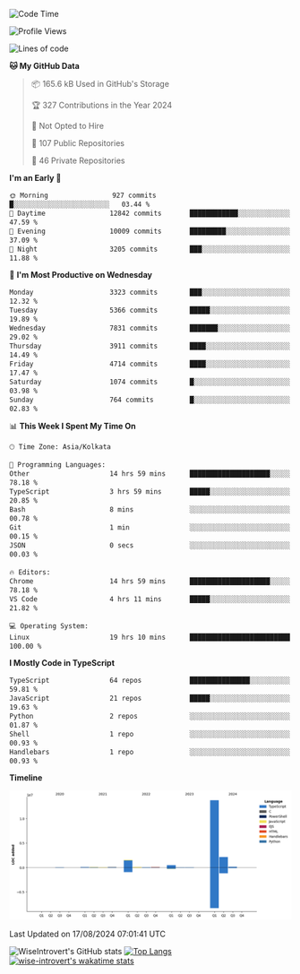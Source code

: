 <!--START_SECTION:waka-->
![Code Time](http://img.shields.io/badge/Code%20Time-1%2C531%20hrs-blue)

![Profile Views](http://img.shields.io/badge/Profile%20Views-0-blue)

![Lines of code](https://img.shields.io/badge/From%20Hello%20World%20I%27ve%20Written-18.8%20million%20lines%20of%20code-blue)

**🐱 My GitHub Data** 

> 📦 165.6 kB Used in GitHub's Storage 
 > 
> 🏆 327 Contributions in the Year 2024
 > 
> 🚫 Not Opted to Hire
 > 
> 📜 107 Public Repositories 
 > 
> 🔑 46 Private Repositories 
 > 
**I'm an Early 🐤** 

```text
🌞 Morning                927 commits         █░░░░░░░░░░░░░░░░░░░░░░░░   03.44 % 
🌆 Daytime                12842 commits       ████████████░░░░░░░░░░░░░   47.59 % 
🌃 Evening                10009 commits       █████████░░░░░░░░░░░░░░░░   37.09 % 
🌙 Night                  3205 commits        ███░░░░░░░░░░░░░░░░░░░░░░   11.88 % 
```
📅 **I'm Most Productive on Wednesday** 

```text
Monday                   3323 commits        ███░░░░░░░░░░░░░░░░░░░░░░   12.32 % 
Tuesday                  5366 commits        █████░░░░░░░░░░░░░░░░░░░░   19.89 % 
Wednesday                7831 commits        ███████░░░░░░░░░░░░░░░░░░   29.02 % 
Thursday                 3911 commits        ████░░░░░░░░░░░░░░░░░░░░░   14.49 % 
Friday                   4714 commits        ████░░░░░░░░░░░░░░░░░░░░░   17.47 % 
Saturday                 1074 commits        █░░░░░░░░░░░░░░░░░░░░░░░░   03.98 % 
Sunday                   764 commits         █░░░░░░░░░░░░░░░░░░░░░░░░   02.83 % 
```


📊 **This Week I Spent My Time On** 

```text
🕑︎ Time Zone: Asia/Kolkata

💬 Programming Languages: 
Other                    14 hrs 59 mins      ████████████████████░░░░░   78.18 % 
TypeScript               3 hrs 59 mins       █████░░░░░░░░░░░░░░░░░░░░   20.85 % 
Bash                     8 mins              ░░░░░░░░░░░░░░░░░░░░░░░░░   00.78 % 
Git                      1 min               ░░░░░░░░░░░░░░░░░░░░░░░░░   00.15 % 
JSON                     0 secs              ░░░░░░░░░░░░░░░░░░░░░░░░░   00.03 % 

🔥 Editors: 
Chrome                   14 hrs 59 mins      ████████████████████░░░░░   78.18 % 
VS Code                  4 hrs 11 mins       █████░░░░░░░░░░░░░░░░░░░░   21.82 % 

💻 Operating System: 
Linux                    19 hrs 10 mins      █████████████████████████   100.00 % 
```

**I Mostly Code in TypeScript** 

```text
TypeScript               64 repos            ███████████████░░░░░░░░░░   59.81 % 
JavaScript               21 repos            █████░░░░░░░░░░░░░░░░░░░░   19.63 % 
Python                   2 repos             ░░░░░░░░░░░░░░░░░░░░░░░░░   01.87 % 
Shell                    1 repo              ░░░░░░░░░░░░░░░░░░░░░░░░░   00.93 % 
Handlebars               1 repo              ░░░░░░░░░░░░░░░░░░░░░░░░░   00.93 % 
```



**Timeline**

![Lines of Code chart](https://raw.githubusercontent.com/wise-introvert/wise-introvert/master/assets/bar_graph.png)


 Last Updated on 17/08/2024 07:01:41 UTC
<!--END_SECTION:waka-->

![WiseIntrovert's GitHub stats](https://github-readme-stats.vercel.app/api?username=wise-introvert&count_private=true&show_icons=true)
[![Top Langs](https://github-readme-stats.vercel.app/api/top-langs/?username=wise-introvert&langs_count=10)](https://github.com/anuraghazra/github-readme-stats)
[![wise-introvert's wakatime stats](https://github-readme-stats.vercel.app/api/wakatime?username=wiseintrovert)](https://github.com/anuraghazra/github-readme-stats)
